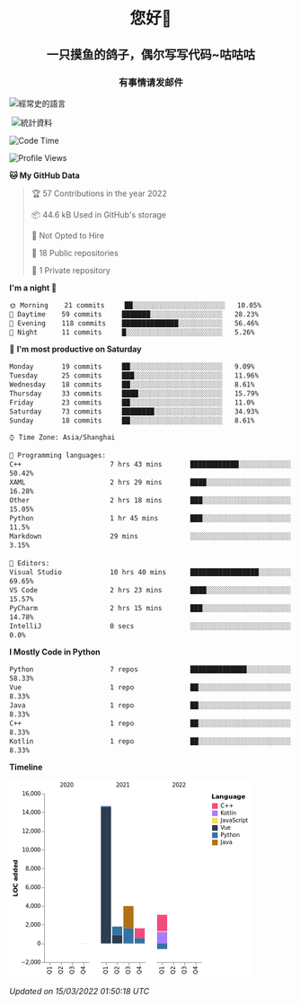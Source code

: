 

<!--
**kitUIN/kitUIN** is a ✨ _special_ ✨ repository because its `README.md` (this file) appears on your GitHub profile.

Here are some ideas to get you started:

- 🔭 I’m currently working on ...
- 🌱 I’m currently learning ...
- 👯 I’m looking to collaborate on ...
- 🤔 I’m looking for help with ...
- 💬 Ask me about ...
- 📫 How to reach me: ...
- 😄 Pronouns: ...
- ⚡ Fun fact: ...
-->
<h1 align="center">您好👋</h1>
<h2 align="center">一只摸鱼的鸽子，偶尔写写代码~咕咕咕</h2>
<h3 align="center">有事情请发邮件</h3>



<p><img align="center" src="https://github-readme-stats.vercel.app/api/top-langs?username=kitUIN&show_icons=true&theme=gruvbox&locale=cn&layout=compact" alt="經常史的語言" /></p>

<p>&nbsp;<img align="center" src="https://github-readme-stats.vercel.app/api?username=kitUIN&show_icons=true&theme=gruvbox&locale=cn" alt="統計資料" /></p>


<!--START_SECTION:waka-->
![Code Time](http://img.shields.io/badge/Code%20Time-428%20hrs%2049%20mins-blue)

![Profile Views](http://img.shields.io/badge/Profile%20Views-73-blue)

**🐱 My GitHub Data** 

> 🏆 57 Contributions in the year 2022
 > 
> 📦 44.6 kB Used in GitHub's storage 
 > 
> 🚫 Not Opted to Hire
 > 
> 📜 18 Public repositories 
 > 
> 🔑 1 Private repository 
 > 
**I'm a night 🦉** 

```text
🌞 Morning    21 commits     ██░░░░░░░░░░░░░░░░░░░░░░░   10.05% 
🌆 Daytime    59 commits     ███████░░░░░░░░░░░░░░░░░░   28.23% 
🌃 Evening    118 commits    ██████████████░░░░░░░░░░░   56.46% 
🌙 Night      11 commits     █░░░░░░░░░░░░░░░░░░░░░░░░   5.26%

```
📅 **I'm most productive on Saturday** 

```text
Monday       19 commits     ██░░░░░░░░░░░░░░░░░░░░░░░   9.09% 
Tuesday      25 commits     ███░░░░░░░░░░░░░░░░░░░░░░   11.96% 
Wednesday    18 commits     ██░░░░░░░░░░░░░░░░░░░░░░░   8.61% 
Thursday     33 commits     ████░░░░░░░░░░░░░░░░░░░░░   15.79% 
Friday       23 commits     ██░░░░░░░░░░░░░░░░░░░░░░░   11.0% 
Saturday     73 commits     ████████░░░░░░░░░░░░░░░░░   34.93% 
Sunday       18 commits     ██░░░░░░░░░░░░░░░░░░░░░░░   8.61%

```


```text
⌚︎ Time Zone: Asia/Shanghai

💬 Programming languages: 
C++                      7 hrs 43 mins       ████████████░░░░░░░░░░░░░   50.42% 
XAML                     2 hrs 29 mins       ████░░░░░░░░░░░░░░░░░░░░░   16.28% 
Other                    2 hrs 18 mins       ███░░░░░░░░░░░░░░░░░░░░░░   15.05% 
Python                   1 hr 45 mins        ███░░░░░░░░░░░░░░░░░░░░░░   11.5% 
Markdown                 29 mins             ░░░░░░░░░░░░░░░░░░░░░░░░░   3.15%

📝 Editors: 
Visual Studio            10 hrs 40 mins      █████████████████░░░░░░░░   69.65% 
VS Code                  2 hrs 23 mins       ████░░░░░░░░░░░░░░░░░░░░░   15.57% 
PyCharm                  2 hrs 15 mins       ███░░░░░░░░░░░░░░░░░░░░░░   14.78% 
IntelliJ                 0 secs              ░░░░░░░░░░░░░░░░░░░░░░░░░   0.0%

```

**I Mostly Code in Python** 

```text
Python                   7 repos             ██████████████░░░░░░░░░░░   58.33% 
Vue                      1 repo              ██░░░░░░░░░░░░░░░░░░░░░░░   8.33% 
Java                     1 repo              ██░░░░░░░░░░░░░░░░░░░░░░░   8.33% 
C++                      1 repo              ██░░░░░░░░░░░░░░░░░░░░░░░   8.33% 
Kotlin                   1 repo              ██░░░░░░░░░░░░░░░░░░░░░░░   8.33%

```


**Timeline**

![Chart not found](https://raw.githubusercontent.com/kitUIN/kitUIN/main/charts/bar_graph.png) 


 *Updated on 15/03/2022 01:50:18 UTC*
<!--END_SECTION:waka-->
